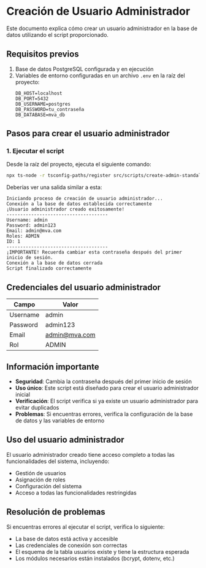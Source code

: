 # Creación de Usuario Administrador

Este documento explica cómo crear un usuario administrador en la base de datos utilizando el script proporcionado.

## Requisitos previos

1. Base de datos PostgreSQL configurada y en ejecución
2. Variables de entorno configuradas en un archivo `.env` en la raíz del proyecto:
   ```
   DB_HOST=localhost
   DB_PORT=5432
   DB_USERNAME=postgres
   DB_PASSWORD=tu_contraseña
   DB_DATABASE=mva_db
   ```

## Pasos para crear el usuario administrador

### 1. Ejecutar el script

Desde la raíz del proyecto, ejecuta el siguiente comando:

```bash
npx ts-node -r tsconfig-paths/register src/scripts/create-admin-standalone.ts
```

Deberías ver una salida similar a esta:

```
Iniciando proceso de creación de usuario administrador...
Conexión a la base de datos establecida correctamente
¡Usuario administrador creado exitosamente!
-------------------------------------
Username: admin
Password: admin123
Email: admin@mva.com
Roles: ADMIN
ID: 1
-------------------------------------
¡IMPORTANTE! Recuerda cambiar esta contraseña después del primer inicio de sesión.
Conexión a la base de datos cerrada
Script finalizado correctamente
```

## Credenciales del usuario administrador

| Campo    | Valor         |
| -------- | ------------- |
| Username | admin         |
| Password | admin123      |
| Email    | admin@mva.com |
| Rol      | ADMIN         |

## Información importante

- **Seguridad**: Cambia la contraseña después del primer inicio de sesión
- **Uso único**: Este script está diseñado para crear el usuario administrador inicial
- **Verificación**: El script verifica si ya existe un usuario administrador para evitar duplicados
- **Problemas**: Si encuentras errores, verifica la configuración de la base de datos y las variables de entorno

## Uso del usuario administrador

El usuario administrador creado tiene acceso completo a todas las funcionalidades del sistema, incluyendo:

- Gestión de usuarios
- Asignación de roles
- Configuración del sistema
- Acceso a todas las funcionalidades restringidas

## Resolución de problemas

Si encuentras errores al ejecutar el script, verifica lo siguiente:

- La base de datos está activa y accesible
- Las credenciales de conexión son correctas
- El esquema de la tabla usuarios existe y tiene la estructura esperada
- Los módulos necesarios están instalados (bcrypt, dotenv, etc.)
